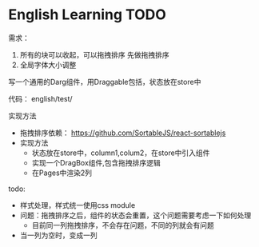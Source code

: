# English Learning TODO

需求：
1. 所有的块可以收起，可以拖拽排序  先做拖拽排序
2. 全局字体大小调整



写一个通用的Darg组件，用Draggable包括，状态放在store中

代码： english/test/

实现方法
* 拖拽排序依赖： https://github.com/SortableJS/react-sortablejs
* 实现方法
  * 状态放在store中，column1,colum2，在store中引入组件
  * 实现一个DragBox组件,包含拖拽排序逻辑
  * 在Pages中渲染2列


todo:
* 样式处理，样式统一使用css module
* 问题：拖拽排序之后，组件的状态会重置，这个问题需要考虑一下如何处理
  * 目前同一列拖拽排序，不会存在问题，不同的列就会有问题
* 当一列为空时，变成一列